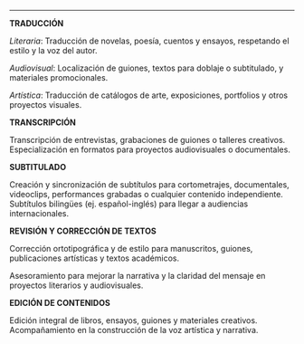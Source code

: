 
---

**TRADUCCIÓN**

*Literaria*: Traducción de novelas, poesía, cuentos y ensayos, respetando el estilo y la voz del autor.

*Audiovisual*: Localización de guiones, textos para doblaje o subtitulado, y materiales promocionales.

*Artística*: Traducción de catálogos de arte, exposiciones, portfolios y otros proyectos visuales.


**TRANSCRIPCIÓN**

Transcripción de entrevistas, grabaciones de guiones o talleres creativos.
Especialización en formatos para proyectos audiovisuales o documentales.

**SUBTITULADO**

Creación y sincronización de subtítulos para cortometrajes, documentales, videoclips, performances grabadas o cualquier contenido independiente.
Subtítulos bilingües (ej. español-inglés) para llegar a audiencias internacionales.

**REVISIÓN Y CORRECCIÓN DE TEXTOS**

Corrección ortotipográfica y de estilo para manuscritos, guiones, publicaciones artísticas y textos académicos.

Asesoramiento para mejorar la narrativa y la claridad del mensaje en proyectos literarios y audiovisuales.

**EDICIÓN DE CONTENIDOS**

Edición integral de libros, ensayos, guiones y materiales creativos.
Acompañamiento en la construcción de la voz artística y narrativa.

